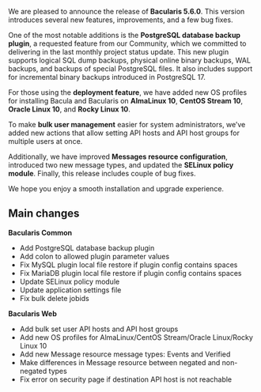 
We are pleased to announce the release of **Bacularis 5.6.0**. This version
introduces several new features, improvements, and a few bug fixes.

One of the most notable additions is the **PostgreSQL database backup plugin**,
a requested feature from our Community, which we committed to delivering in
the last monthly project status update. This new plugin supports logical SQL
dump backups, physical online binary backups, WAL backups, and backups of
special PostgreSQL files. It also includes support for incremental binary
backups introduced in PostgreSQL 17.

For those using the **deployment feature**, we have added new OS profiles for
installing Bacula and Bacularis on **AlmaLinux 10**, **CentOS Stream 10**,
**Oracle Linux 10**, and **Rocky Linux 10**.

To make **bulk user management** easier for system administrators, we’ve added
new actions that allow setting API hosts and API host groups for multiple
users at once.

Additionally, we have improved **Messages resource configuration**, introduced
two new message types, and updated the **SELinux policy module**. Finally,
this release includes couple of bug fixes.

We hope you enjoy a smooth installation and upgrade experience.

## Main changes

**Bacularis Common**

 * Add PostgreSQL database backup plugin
 * Add colon to allowed plugin parameter values
 * Fix MySQL plugin local file restore if plugin config contains spaces
 * Fix MariaDB plugin local file restore if plugin config contains spaces
 * Update SELinux policy module
 * Update application settings file
 * Fix bulk delete jobids

**Bacularis Web**

 * Add bulk set user API hosts and API host groups
 * Add new OS profiles for AlmaLinux/CentOS Stream/Oracle Linux/Rocky Linux 10
 * Add new Message resource message types: Events and Verified
 * Make differences in Message resource between negated and non-negated types
 * Fix error on security page if destination API host is not reachable

